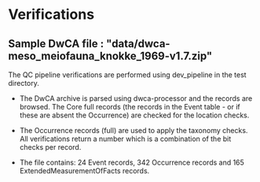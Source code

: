 # Verifications 

## Sample DwCA file : "data/dwca-meso_meiofauna_knokke_1969-v1.7.zip"

The QC pipeline verifications are performed using dev_pipeline in the test directory. 

* The DwCA archive is parsed using dwca-processor and the records are browsed. The Core full records 
  (the records in the Event table - or if these are absent the Occurrence) are checked for the 
  location checks.
  
* The Occurrence records (full) are used to apply the taxonomy checks. All verifications return a number 
  which is a combination of the bit checks per record. 

* The file contains: 24 Event records, 342 Occurrence records and 165 ExtendedMeasurementOfFacts records.

